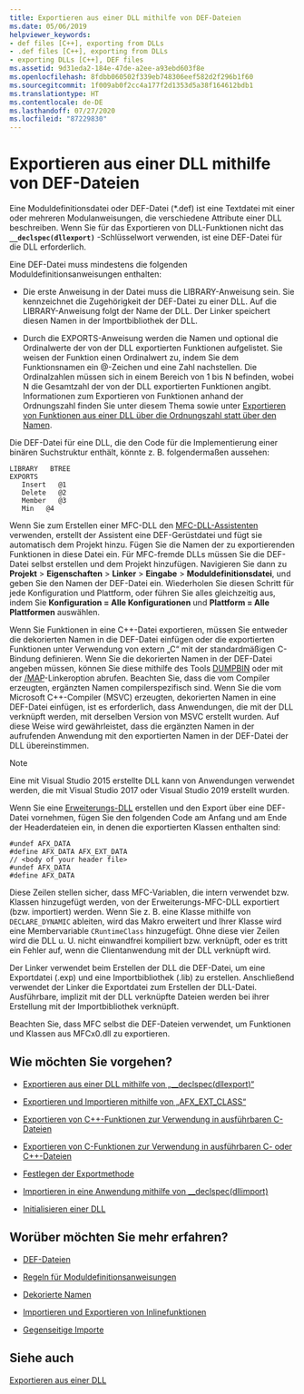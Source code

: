 ```yaml
---
title: Exportieren aus einer DLL mithilfe von DEF-Dateien
ms.date: 05/06/2019
helpviewer_keywords:
- def files [C++], exporting from DLLs
- .def files [C++], exporting from DLLs
- exporting DLLs [C++], DEF files
ms.assetid: 9d31eda2-184e-47de-a2ee-a93ebd603f8e
ms.openlocfilehash: 8fdbb060502f339eb748306eef582d2f296b1f60
ms.sourcegitcommit: 1f009ab0f2cc4a177f2d1353d5a38f164612bdb1
ms.translationtype: HT
ms.contentlocale: de-DE
ms.lasthandoff: 07/27/2020
ms.locfileid: "87229830"
---
```

# <a name="exporting-from-a-dll-using-def-files"></a>Exportieren aus einer DLL mithilfe von DEF-Dateien

Eine Moduldefinitionsdatei oder DEF-Datei (*.def) ist eine Textdatei mit einer oder mehreren Modulanweisungen, die verschiedene Attribute einer DLL beschreiben. Wenn Sie für das Exportieren von DLL-Funktionen nicht das **`__declspec(dllexport)`** -Schlüsselwort verwenden, ist eine DEF-Datei für die DLL erforderlich.

Eine DEF-Datei muss mindestens die folgenden Moduldefinitionsanweisungen enthalten:

- Die erste Anweisung in der Datei muss die LIBRARY-Anweisung sein. Sie kennzeichnet die Zugehörigkeit der DEF-Datei zu einer DLL. Auf die LIBRARY-Anweisung folgt der Name der DLL. Der Linker speichert diesen Namen in der Importbibliothek der DLL.

- Durch die EXPORTS-Anweisung werden die Namen und optional die Ordinalwerte der von der DLL exportierten Funktionen aufgelistet. Sie weisen der Funktion einen Ordinalwert zu, indem Sie dem Funktionsnamen ein @-Zeichen und eine Zahl nachstellen. Die Ordinalzahlen müssen sich in einem Bereich von 1 bis N befinden, wobei N die Gesamtzahl der von der DLL exportierten Funktionen angibt. Informationen zum Exportieren von Funktionen anhand der Ordnungszahl finden Sie unter diesem Thema sowie unter [Exportieren von Funktionen aus einer DLL über die Ordnungszahl statt über den Namen](exporting-functions-from-a-dll-by-ordinal-rather-than-by-name.md).

Die DEF-Datei für eine DLL, die den Code für die Implementierung einer binären Suchstruktur enthält, könnte z. B. folgendermaßen aussehen:

```
LIBRARY   BTREE
EXPORTS
   Insert   @1
   Delete   @2
   Member   @3
   Min   @4
```

Wenn Sie zum Erstellen einer MFC-DLL den [MFC-DLL-Assistenten](../mfc/reference/mfc-dll-wizard.md) verwenden, erstellt der Assistent eine DEF-Gerüstdatei und fügt sie automatisch dem Projekt hinzu. Fügen Sie die Namen der zu exportierenden Funktionen in diese Datei ein. Für MFC-fremde DLLs müssen Sie die DEF-Datei selbst erstellen und dem Projekt hinzufügen. Navigieren Sie dann zu **Projekt** > **Eigenschaften** > **Linker** > **Eingabe** > **Moduldefinitionsdatei**, und geben Sie den Namen der DEF-Datei ein. Wiederholen Sie diesen Schritt für jede Konfiguration und Plattform, oder führen Sie alles gleichzeitig aus, indem Sie **Konfiguration = Alle Konfigurationen** und **Plattform = Alle Plattformen** auswählen.

Wenn Sie Funktionen in eine C++-Datei exportieren, müssen Sie entweder die dekorierten Namen in die DEF-Datei einfügen oder die exportierten Funktionen unter Verwendung von extern „C“ mit der standardmäßigen C-Bindung definieren. Wenn Sie die dekorierten Namen in der DEF-Datei angeben müssen, können Sie diese mithilfe des Tools [DUMPBIN](../build/reference/dumpbin-reference.md) oder mit der [/MAP](../build/reference/map-generate-mapfile.md)-Linkeroption abrufen. Beachten Sie, dass die vom Compiler erzeugten, ergänzten Namen compilerspezifisch sind. Wenn Sie die vom Microsoft C++-Compiler (MSVC) erzeugten, dekorierten Namen in eine DEF-Datei einfügen, ist es erforderlich, dass Anwendungen, die mit der DLL verknüpft werden, mit derselben Version von MSVC erstellt wurden. Auf diese Weise wird gewährleistet, dass die ergänzten Namen in der aufrufenden Anwendung mit den exportierten Namen in der DEF-Datei der DLL übereinstimmen.

> [!NOTE]
> Eine mit Visual Studio 2015 erstellte DLL kann von Anwendungen verwendet werden, die mit Visual Studio 2017 oder Visual Studio 2019 erstellt wurden.

Wenn Sie eine [Erweiterungs-DLL](../build/extension-dlls-overview.md) erstellen und den Export über eine DEF-Datei vornehmen, fügen Sie den folgenden Code am Anfang und am Ende der Headerdateien ein, in denen die exportierten Klassen enthalten sind:

```
#undef AFX_DATA
#define AFX_DATA AFX_EXT_DATA
// <body of your header file>
#undef AFX_DATA
#define AFX_DATA
```

Diese Zeilen stellen sicher, dass MFC-Variablen, die intern verwendet bzw. Klassen hinzugefügt werden, von der Erweiterungs-MFC-DLL exportiert (bzw. importiert) werden. Wenn Sie z. B. eine Klasse mithilfe von `DECLARE_DYNAMIC` ableiten, wird das Makro erweitert und Ihrer Klasse wird eine Membervariable `CRuntimeClass` hinzugefügt. Ohne diese vier Zeilen wird die DLL u. U. nicht einwandfrei kompiliert bzw. verknüpft, oder es tritt ein Fehler auf, wenn die Clientanwendung mit der DLL verknüpft wird.

Der Linker verwendet beim Erstellen der DLL die DEF-Datei, um eine Exportdatei (.exp) und eine Importbibliothek (.lib) zu erstellen. Anschließend verwendet der Linker die Exportdatei zum Erstellen der DLL-Datei. Ausführbare, implizit mit der DLL verknüpfte Dateien werden bei ihrer Erstellung mit der Importbibliothek verknüpft.

Beachten Sie, dass MFC selbst die DEF-Dateien verwendet, um Funktionen und Klassen aus MFCx0.dll zu exportieren.

## <a name="what-do-you-want-to-do"></a>Wie möchten Sie vorgehen?

- [Exportieren aus einer DLL mithilfe von „__declspec(dllexport)“](exporting-from-a-dll-using-declspec-dllexport.md)

- [Exportieren und Importieren mithilfe von „AFX_EXT_CLASS“](exporting-and-importing-using-afx-ext-class.md)

- [Exportieren von C++-Funktionen zur Verwendung in ausführbaren C-Dateien](exporting-cpp-functions-for-use-in-c-language-executables.md)

- [Exportieren von C-Funktionen zur Verwendung in ausführbaren C- oder C++-Dateien](exporting-c-functions-for-use-in-c-or-cpp-language-executables.md)

- [Festlegen der Exportmethode](determining-which-exporting-method-to-use.md)

- [Importieren in eine Anwendung mithilfe von __declspec(dllimport)](importing-into-an-application-using-declspec-dllimport.md)

- [Initialisieren einer DLL](run-time-library-behavior.md#initializing-a-dll)

## <a name="what-do-you-want-to-know-more-about"></a>Worüber möchten Sie mehr erfahren?

- [DEF-Dateien](reference/module-definition-dot-def-files.md)

- [Regeln für Moduldefinitionsanweisungen](reference/rules-for-module-definition-statements.md)

- [Dekorierte Namen](reference/decorated-names.md)

- [Importieren und Exportieren von Inlinefunktionen](importing-and-exporting-inline-functions.md)

- [Gegenseitige Importe](mutual-imports.md)

## <a name="see-also"></a>Siehe auch

[Exportieren aus einer DLL](exporting-from-a-dll.md)

